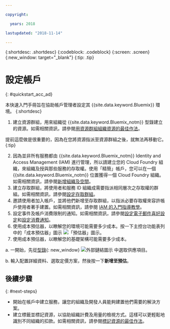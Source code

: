 ```yaml
---

copyright:

  years: 2018

lastupdated: "2018-11-14"

---
```


{:shortdesc: .shortdesc}
{:codeblock: .codeblock}
{:screen: .screen}
{:new_window: target="_blank"}
{:tip: .tip}

# 設定帳戶
{: #quickstart_acc_ad}

本快速入門手冊旨在協助帳戶管理者設定其 {{site.data.keyword.Bluemix}} 環境。
{:shortdesc}

1. 建立資源群組，用來組織從 {{site.data.keyword.Bluemix_notm}} 型錄建立的資源。如需相關資訊，請參閱[用資源群組組織資源的最佳作法](/docs/resources/bestpractice_rgs.html#bp_resourcegroups)。

  提前這麼做是很重要的，因為在您將資源指派至資源群組之後，就無法再移動它。
  {:tip}
  
2. 因為並非所有服務都由 {{site.data.keyword.Bluemix_notm}} Identity and Access Management (IAM) 進行管理，所以請建立您的 Cloud Foundry 組織，來組織及授與那些服務的存取權。使用「精簡」帳戶，您可以在一個 {{site.data.keyword.Bluemix_notm}} 位置獲得一個 Cloud Foundry 組織。如需相關資訊，請參閱[新增組織及空間](/docs/account/orgs_spaces.html#orgsspacesusers)。 
3. 建立存取群組，將使用者和服務 ID 組織成需要指派相同層次之存取權的群組。如需相關資訊，請參閱[設定存取群組](/docs/iam/groups.html#groups)。
4. 邀請使用者加入帳戶，並將他們新增至存取群組，以指派必要存取權來容許帳戶使用者著手建置。如需相關資訊，請參閱 [IAM 的入門指導教學](/docs/iam/quickstart.html#getstarted)。
5. 設定事件及帳戶消費限制的通知。如需相關資訊，請參閱[設定電子郵件喜好設定](/docs/account/email.html)和[設定消費通知](/docs/billing-usage/notifications.html)。 
6. 使用成本預估器，以瞭解您的環境可能需要多少成本。按一下主控台功能表列中的「成本預估器」圖示 ![「預估器」圖示](../icons/Estimator.svg)。 
7. 使用成本預估器，以瞭解您的基礎架構可能需要多少成本。 
  
  a. 一開始，先從[型錄](https://console.cloud.ibm.com/catalog){: new_window} ![外部鏈結圖示](../icons/launch-glyph.svg) 中選取供應項目。 
  
  b. 輸入配置詳細資料、選取定價方案，然後按一下**新增至預估**。

## 後續步驟
{: #next-steps}

* 開始在帳戶中建立服務，讓您的組織及開發人員能夠建置他們需要的解決方案。  
* 建立標籤並標記資源，以協助組織計費及用量的檢視方式。這樣可以更輕鬆地識別不同組織的扣款。如需相關資訊，請參閱[標記資源的最佳作法](/docs/account/bp_account.html#tags)。 
